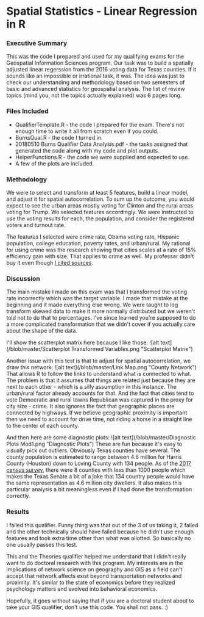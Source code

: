 # Spatial Statistics - Linear Regression in R
### Executive Summary
This was the code I prepared and used for my qualifying exams for the Geospatial Information Sciences program. Our task was to build a spatially adjusted linear regerssion from the 2016 voting data for Texas counties. If it sounds like an impossible or irrational task, it was. The idea was just to check our understanding and methodology based on two semesters of basic and advanced statistics for geospatial analysis. The list of review topics (mind you, not the topics actually explained) was 6 pages long.
### Files Included
* QualifierTemplate.R - the code I prepared for the exam. There's not enough time to write it all from scratch even if you could.
* BurnsQual.R - the code I turned in.
* 20180510 Burns Qualifier Data Analysis.pdf - the tasks assigned that generated the code along with my code and plot outputs.
* HelperFunctions.R - the code we were supplied and expected to use.
* A few of the plots are included.
### Methodology
We were to select and transform at least 5 features, build a linear model, and adjust it for spatial autocorrelation. To sum up the outcome, you would expect to see the urban areas mostly voting for Clinton and the rural areas voting for Trump. We selected features accordingly. We were instructed to use the voting results for each, the population, and consider the registered voters and turnout rate.

The features I selected were crime rate, Obama voting rate, Hispanic population, college education, poverty rates, and urban/rural. My rational for using crime was the research showing that cities scales at a rate of 15% efficiency gain with size. That applies to crime as well. My professor didn't buy it even though [I cited sources](https://medium.com/the-long-now-foundation/why-cities-live-forever-3cd451c0c48d). 
### Discussion
The main mistake I made on this exam was that I transformed the voting rate incorrectly which was the target variable. I made that mistake at the beginning and it made everything else wrong. We were taught to log transform skewed data to make it more normally distributed but we weren't told not to do that to percentages. I've since learned you're supposed to do a more complicated transformation that we didn't cover if you actually care about the shape of the data.

I'll show the scatterplot matrix here because I like those:
![alt text](/blob/master/Scatterplot Transformed Variables.png "Scatterplot Matrix")

Another issue with this test is that to adjust for spatial autocorrelation, we draw this network:
![alt text](/blob/master/Link Map.png "County Network")
That allows R to follow the links to understand what is connected to what. The problem is that it assumes that things are related just because they are next to each other - which is a silly assumption in this instance. The urban/rural factor already accounts for that. And the fact that cities tend to vote Democratic and rural towns Republican was captured in the proxy for city size - crime. It also ignores the fact that geographic places are connected by highways. If we believe geographic proximity is important then we need to account for drive time, not riding a horse in a straight line to the center of each county. 

And then here are some diagnostic plots: 
![alt text](/blob/master/Diagnostic Plots Mod1.png "Diagnostic Plots")
These are fun because it's easy to visually pick out outliers. Obviously Texas counties have several. The county population is estimated to range between 4.6 million for Harris County (Houston) down to Loving County with 134 people. As of the [2017 census survey](https://en.wikipedia.org/wiki/List_of_counties_in_Texas), there were 8 counties with less than 1000 people which makes the Texas Senate a bit of a joke that 134 country people would have the same representation as 4.6 million city dwellers. It also makes this particular analysis a bit meaningless even if I had done the transformation correctly.
### Results
I failed this qualifier. Funny thing was that out of the 3 of us taking it, 2 failed and the other technically should have failed because he didn't use enough features and took extra time other than what was allotted. So basically no one usually passes this test.

This and the Theories qualifier helped me understand that I didn't really want to do doctoral research with this program. My interests are in the implications of network science on geography and GIS as a field can't accept that network affects exist beyond transportation networks and proximity. It's similar to the state of economics before they realized psychology matters and evolved into behavioral economics.

Hopefully, it goes without saying that if you are a doctoral student about to take your GIS qualifier, don't use this code. You shall not pass. :)
